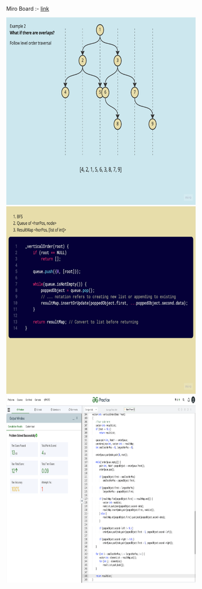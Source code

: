 Miro Board :- [link](https://miro.com/app/board/uXjVP2Ny6qU=/?share_link_id=743315560227)

<img src="https://github.com/rohchakr/Coding/blob/master/must-do/Tree/VerticalOrder/notes/VerticalOrder%20-%20Problem.jpg" height="500"/>
<img src="https://github.com/rohchakr/Coding/blob/master/must-do/Tree/VerticalOrder/notes/VerticalOrder%20-%20Solution.jpg" height="500"/>
<img src="https://github.com/rohchakr/Coding/blob/master/must-do/Tree/VerticalOrder/notes/SubmissionScreenshot.png" height="500"/>